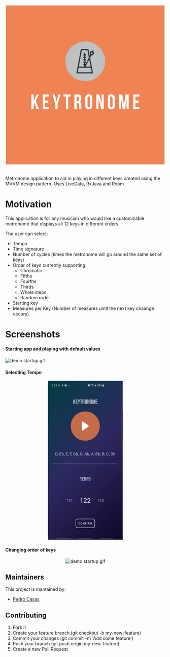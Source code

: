 <h1 align="center">

  <img  width="500"
        alt="Keytronome"
        src="https://github.com/pjcasas29/Keytronome/blob/master/Logo.png"/>

</h1>

Metronome application to aid in playing in different keys created using the MVVM design pattern. 
Uses LiveData, RxJava and Room

# Motivation

This application is for any musician who would like a customizable metronome that displays all 12 keys in different orders. 

The user can select:

- Tempo
- Time signature
- Number of cycles (times the metronome will go around the same set of keys)
- Order of keys currently supporting:
    - Chromatic
    - Fifths
    - Fourths
    - Thirds
    - Whole steps
    - Random order
- Starting key
- Measures per Key (Number of measures until the next key chaange occurs)

# Screenshots

<h4>Starting app and playing with default values
</h4>

<img align="center" alt="demo startup gif" src="https://github.com/pjcasas29/Keytronome/blob/master/DemoStart.gif" height="500"/>

<h4 >Selecting Tempo</h4>
<div style="text-align:center">
<img alt="demo startup gif" src="https://github.com/pjcasas29/Keytronome/blob/master/DemoTempo.gif" height="500"/>
</div>

<h4 >Changing order of keys</h4>

<div style="text-align:center">
<img alt="demo startup gif" src="https://github.com/pjcasas29/Keytronome/blob/master/DemoOrder.gif" height="500"/>
</div>

## Maintainers
This project is mantained by:
* [Pedro Casas](http://github.com/pjcasas29)


## Contributing

1. Fork it
2. Create your feature branch (git checkout -b my-new-feature)
3. Commit your changes (git commit -m 'Add some feature')
4. Push your branch (git push origin my-new-feature)
5. Create a new Pull Request
